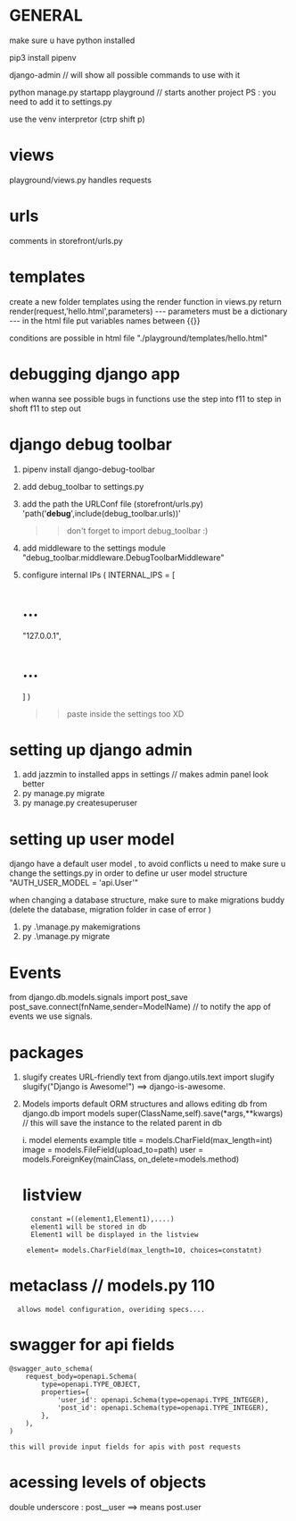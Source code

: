 # GENERAL

make sure u have python installed

pip3 install pipenv

django-admin // will show all possible commands to use with it

python manage.py startapp playground // starts another project
PS : you need to add it to settings.py

use the venv interpretor (ctrp shift p)

# views

playground/views.py
handles requests

# urls

comments in storefront/urls.py

# templates

create a new folder templates
using the render function in views.py
return render(request,'hello.html',parameters)
--- parameters must be a dictionary
--- in the html file put variables names between {{}}

conditions are possible in html file "./playground/templates/hello.html"

# debugging django app

when wanna see possible bugs in functions use the step into
f11 to step in
shoft f11 to step out

# django debug toolbar

1. pipenv install django-debug-toolbar
2. add debug_toolbar to settings.py
3. add the path the URLConf file (storefront/urls.py)
   'path('**debug**',include(debug_toolbar.urls))'
   > > don't forget to import debug_toolbar :)
4. add middleware to the settings module
   "debug_toolbar.middleware.DebugToolbarMiddleware"

5. configure internal IPs
   (
   INTERNAL_IPS = [
   # ...
   "127.0.0.1",
   # ...
   ]
   )
   > > paste inside the settings too XD

# setting up django admin

1. add jazzmin to installed apps in settings
   // makes admin panel look better
2. py manage.py migrate
3. py manage.py createsuperuser

# setting up user model

django have a default user model , to avoid conflicts u need to make sure u change the settings.py in order to define ur user model structure
"AUTH_USER_MODEL = 'api.User'"

when changing a database structure, make sure to make migrations buddy (delete the database, migration folder in case of error )

1. py .\manage.py makemigrations
2. py .\manage.py migrate

# Events

from django.db.models.signals import post_save
post_save.connect(fnName,sender=ModelName)
// to notify the app of events we use signals.

# packages

1.  slugify
    creates URL-friendly text
    from django.utils.text import slugify
    slugify("Django is Awesome!") ==> django-is-awesome.

2.  Models
    imports default ORM structures and allows editing db
    from django.db import models
    super(ClassName,self).save(\*args,\*\*kwargs)  
    // this will save the instance to the related parent in db

    i. model elements example
    title = models.CharField(max_length=int)
    image = models.FileField(upload_to=path)
    user = models.ForeignKey(mainClass, on_delete=models.method)

    # listview

          constant =((element1,Element1),....)
          element1 will be stored in db
          Element1 will be displayed in the listview

         element= models.CharField(max_length=10, choices=constatnt)

# metaclass // models.py 110

      allows model configuration, overiding specs....

# swagger for api fields

    @swagger_auto_schema(
        request_body=openapi.Schema(
            type=openapi.TYPE_OBJECT,
            properties={
                'user_id': openapi.Schema(type=openapi.TYPE_INTEGER),
                'post_id': openapi.Schema(type=openapi.TYPE_INTEGER),
            },
        ),
    )

`this will provide input fields for apis with post requests`

# acessing levels of objects 
double underscore : post__user ==> means post.user 